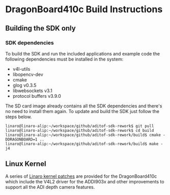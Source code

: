 # DragonBoard410c Build Instructions


## Building the SDK only

### SDK dependencies
To build the SDK and run the included applications and example code the following dependencies must be installed in the system:
 - v4l-utils
 - libopencv-dev
 - cmake
 - glog v0.3.5
 - libwebsockets v3.1
 - protocol buffers v3.9.0
 
The SD card image already contains all the SDK dependencies and there's no need to install them again. To update and build the SDK just follow the steps below.

```console
linaro@linaro-alip:~/workspace/github/aditof-sdk-rework$ git pull
linaro@linaro-alip:~/workspace/github/aditof-sdk-rework$ cd build
linaro@linaro-alip:~/workspace/github/aditof-sdk-rework/build$ cmake -DDRAGONBOARD=1 ..
linaro@linaro-alip:~/workspace/github/aditof-sdk-rework/build$ make -j4
``` 

## Linux Kernel
A series of [Linaro kernel patches](../../sdcard-images-utils/dragonboard410c/linux-patches) are provided for the DragonBoard410c which include the V4L2 driver for the ADDI903x and other improvements to support all the ADI depth camera features. 
